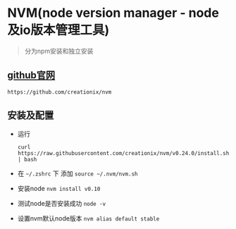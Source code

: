 # NVM(node version manager - node及io版本管理工具)

> 分为npm安装和独立安装

## [github官网]( https://github.com/creationix/nvm)

	https://github.com/creationix/nvm

## 安装及配置

* 运行

	```curl https://raw.githubusercontent.com/creationix/nvm/v0.24.0/install.sh | bash```

* 在 `~/.zshrc` 下 添加 `source ~/.nvm/nvm.sh`
* 安装node  `nvm install v0.10`
* 测试node是否安装成功 `node -v`
* 设置nvm默认node版本 `nvm alias default stable`